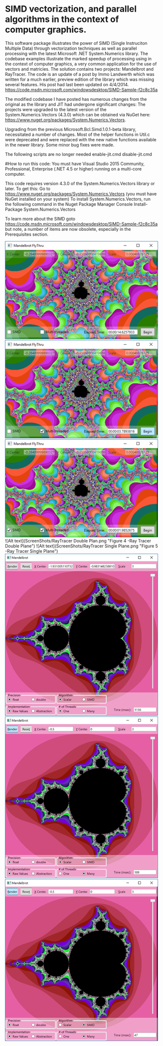 # SIMD vectorization, and parallel algorithms in the context of computer graphics.

This software package illustrates the power of SIMD (Single Instruciton Multiple Data) through vectorization techniques as well as parallel processing with the latest Microsoft .NET System.Numerics library. The codebase examples illustrate the marked speedup of processing using in the context of computer graphics, a very common application for the use of vectors and matricies. The solution contains two projects: Mandelbrot and RayTracer. The code is an update of a post by Immo Landwerth which was written for a much earlier, preview edition of the library which was missing several features. His post had last been updated on 4/4/2014. https://code.msdn.microsoft.com/windowsdesktop/SIMD-Sample-f2c8c35a

The modified codebase I have posted has numerous changes from the original as the library and JIT had undergone significant changes:
The projects were upgraded to the latest version of the System.Numerics.Vectors (4.3.0) which can be obtained via NuGet here: https://www.nuget.org/packages/System.Numerics.Vectors.

Upgrading from the previous Microsoft.Bcl.Simd.1.0.1-beta library, necessitated a number of changes.
Most of the helper functions in Util.c were deprecated and were replaced with the new native functions available in the newer library.
Some minor bug fixes were made.

The following scripts are no longer needed
enable-jit.cmd 
disable-jit.cmd

#How to run this code:
You must have Visual Studio 2015 Community, Professional, Enterprise (.NET 4.5 or higher) running on a multi-core computer.

This code requires version 4.3.0 of the System.Numerics.Vectors library or later. To get this:
Go to https://www.nuget.org/packages/System.Numerics.Vectors
(you must have NuGet installed on your system)
To install System.Numerics.Vectors, run the following command in the Nuget Package Manager Console
Install-Package System.Numerics.Vectors

To learn more about the SIMD goto https://code.msdn.microsoft.com/windowsdesktop/SIMD-Sample-f2c8c35a but note, a number of items are now obsolete, especially in the Prerequisites section.


![Alt text](ScreenShots/Mandelbrot_Single.png  "Figure 1 - Single Threaded Mandelbrot Flythru")
![Alt text](ScreenShots/Mandelbrot_Multi.png  "Figure 2 - Multi Threaded Mandelbrot Flythru")
![Alt text](ScreenShots/Mandelbrot_Multi_SIMD.png  "Figure 3 - Multi Threaded-SIMD Mandelbrot Flythru")
![Alt text](ScreenShots/RayTracer Double Plan.png  "Figure 4 -Ray Tracer Double Plane")
![Alt text](ScreenShots/RayTracer Single Plane.png  "Figure 5 -Ray Tracer Single Plane")
![Alt text](ScreenShots/Mandelbrot_Stat_Single.png  "Figure 1 - Single Threaded Mandelbrot")
![Alt text](ScreenShots/Mandelbrot_Stat_Multi.png  "Figure 2 - Multi Threaded Mandelbrot")
![Alt text](ScreenShots/Mandelbrot_Stationary_SIMD.png  "Figure 3 - Multi Threaded-SIMD Mandelbrot")
